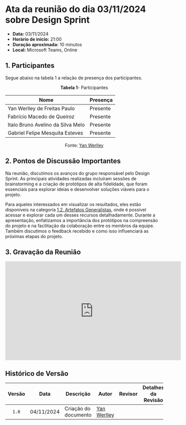 # Ata da reunião do dia 03/11/2024 sobre Design Sprint


- **Data:** 03/11/2024
- **Horário de início:** 21:00
- **Duração aproximada:** 10 minutos
- **Local:** Microsoft Teams, Online


## <a>1. Participantes</a>

Segue abaixo na tabela 1 a relação de presença dos participantes.

<center>

**Tabela 1**- Participantes

| Nome                                | Presença |
| ----------------------------------- | -------- |
| Yan Werlley de Freitas Paulo             |    Presente     |
| Fabrício Macedo de Queiroz      |    Presente     |
| Italo Bruno Avelino da Silva Melo          |    Presente     |
| Gabriel Felipe Mesquita Esteves       |    Presente     |


Fonte: <a href="https://github.com/YanWerlley
" target="_blank">Yan Werlley</a> 

</center>


## <a>2. Pontos de Discussão Importantes</a>

Na reunião, discutimos os avanços do grupo responsável pelo Design Sprint. As principais atividades realizadas incluíram sessões de brainstorming e a criação de protótipos de alta fidelidade, que foram essenciais para explorar ideias e desenvolver soluções viáveis para o projeto.

Para aqueles interessados em visualizar os resultados, eles estão disponíveis na categoria [1.2. Artefatos Generalistas](/Artefatos/artefato.md), onde é possível acessar e explorar cada um desses recursos detalhadamente. Durante a apresentação, enfatizamos a importância dos protótipos na compreensão do projeto e na facilitação da colaboração entre os membros da equipe. Também discutimos o feedback recebido e como isso influenciará as próximas etapas do projeto.



## <a>3. Gravação da Reunião </a>

<iframe width="560" height="315" src="https://www.youtube.com/embed/ojn7SjgWrdc?si=gp0EYVG7bdZfyyDE" title="YouTube video player" frameborder="0" allow="accelerometer; autoplay; clipboard-write; encrypted-media; gyroscope; picture-in-picture; web-share" referrerpolicy="strict-origin-when-cross-origin" allowfullscreen></iframe>



## <a>Histórico de Versão</a>

|Versão|Data|Descrição|Autor|Revisor| Detalhes da Revisão
|:----:|----|---------|-----|:-------:|-------|
|`1.0`| 04/11/2024 | Criação do documento |[Yan Werlley](https://github.com/YanWerlley) | | | 

